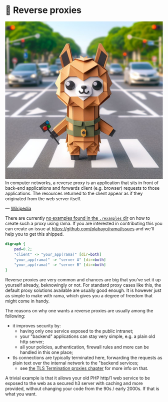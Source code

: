# 🚦 Reverse proxies

<div class="book-article-intro">
    <img src="../img/proxy_llama_reverse.jpeg" alt="artistical representation of rama reverse proxy as llama directing traffic">
    <div>
        In computer networks, a reverse proxy is an application that sits in front of back-end applications and forwards client (e.g. browser) requests to those applications. The resources returned to the client appear as if they originated from the web server itself.
        <p>— <a href="https://en.wikipedia.org/wiki/Reverse_proxy">Wikipedia</a></p>
    </div>
</div>

There are currently
[no examples found in the `./examples` dir](https://github.com/plabayo/rama/tree/main/examples)
on how to create such a proxy using rama. If you are interested in contributing this
you can create an issue at <https://github.com/plabayo/rama/issues> and we'll
help you to get this shipped.

<div class="book-article-image-center">

```dot process
digraph {
    pad=0.2;
    "client" -> "your_app(rama)" [dir=both]
    "your_app(rama)" -> "server A" [dir=both]
    "your_app(rama)" -> "server B" [dir=both]
}
```

</div>

Reverse proxies are very common and chances are big that you've set it up yourself
already, beknowingly or not. For standard proxy cases like this, the default
proxy solutions available are usually good enough. It is however just as simple
to make with rama, which gives you a degree of freedom that might come in handy.

The reasons on why one wants a reverse proxies are usually among the following:

- it improves security by:
  - having only one service exposed to the public intranet;
  - your "backend" applications can stay very simple, e.g. a plain old http server;
  - all your policies, authentication, firewall rules and more can be handled in this one place;
- tls connections are typically terminated here,
  forwarding the requests as plain text over the internal network to the "backend services;
  - see [the TLS Termination proxies chapter](./tls.md) for more info on that.

A trivial example is that it allows your old PHP http/1 web service to be
exposed to the web as a secured h3 server with caching and more provided,
without changing your code from the 90s / early 2000s. If that is what you want.
